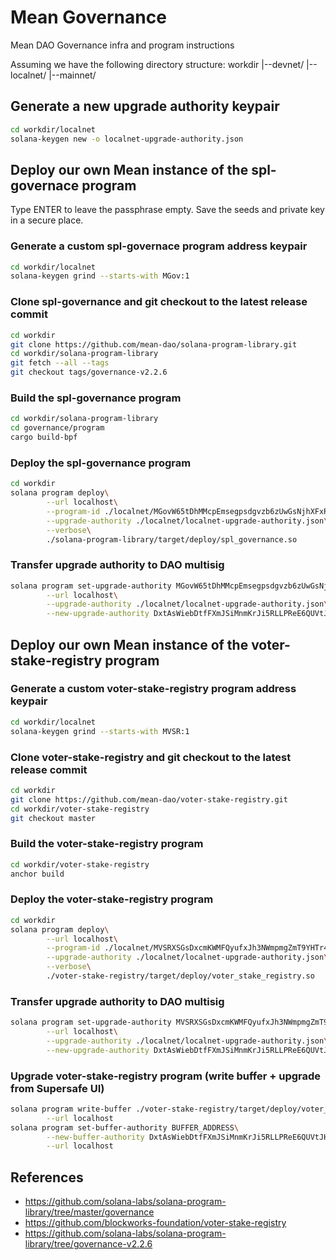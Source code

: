 # Mean Governance
Mean DAO Governance infra and program instructions

Assuming we have the following directory structure:
workdir
|--devnet/
|--localnet/
|--mainnet/

## Generate a new upgrade authority keypair
```bash
cd workdir/localnet
solana-keygen new -o localnet-upgrade-authority.json
```

## Deploy our own Mean instance of the spl-governace program

Type ENTER to leave the passphrase empty. Save the seeds and private key in a secure place.

### Generate a custom spl-governace program address keypair
```bash
cd workdir/localnet
solana-keygen grind --starts-with MGov:1
```

### Clone spl-governance and git checkout to the latest release commit
```bash
cd workdir
git clone https://github.com/mean-dao/solana-program-library.git
cd workdir/solana-program-library
git fetch --all --tags
git checkout tags/governance-v2.2.6
```

### Build the spl-governance program
```bash
cd workdir/solana-program-library
cd governance/program
cargo build-bpf
```

### Deploy the spl-governance program

```bash
cd workdir
solana program deploy\
        --url localhost\
        --program-id ./localnet/MGovW65tDhMMcpEmsegpsdgvzb6zUwGsNjhXFxRAnjd.json\
        --upgrade-authority ./localnet/localnet-upgrade-authority.json\
        --verbose\
        ./solana-program-library/target/deploy/spl_governance.so
```

### Transfer upgrade authority to DAO multisig
```bash
solana program set-upgrade-authority MGovW65tDhMMcpEmsegpsdgvzb6zUwGsNjhXFxRAnjd\
        --url localhost\
        --upgrade-authority ./localnet/localnet-upgrade-authority.json\
        --new-upgrade-authority DxtAsWiebDtfFXmJSiMnmKrJi5RLLPReE6QUVtJHiiFJ
```

## Deploy our own Mean instance of the voter-stake-registry program

### Generate a custom voter-stake-registry program address keypair
```bash
cd workdir/localnet
solana-keygen grind --starts-with MVSR:1
```

### Clone voter-stake-registry and git checkout to the latest release commit
```bash
cd workdir
git clone https://github.com/mean-dao/voter-stake-registry.git
cd workdir/voter-stake-registry
git checkout master
```

### Build the voter-stake-registry program
```bash
cd workdir/voter-stake-registry
anchor build
```

### Deploy the voter-stake-registry program

```bash
cd workdir
solana program deploy\
        --url localhost\
        --program-id ./localnet/MVSRXSGsDxcmKWMFQyufxJh3NWmpmgZmT9YHTr4MioB.json\
        --upgrade-authority ./localnet/localnet-upgrade-authority.json\
        --verbose\
        ./voter-stake-registry/target/deploy/voter_stake_registry.so
```

### Transfer upgrade authority to DAO multisig
```bash
solana program set-upgrade-authority MVSRXSGsDxcmKWMFQyufxJh3NWmpmgZmT9YHTr4MioB\
        --url localhost\
        --upgrade-authority ./localnet/localnet-upgrade-authority.json\
        --new-upgrade-authority DxtAsWiebDtfFXmJSiMnmKrJi5RLLPReE6QUVtJHiiFJ
```

### Upgrade voter-stake-registry program (write buffer + upgrade from Supersafe UI)
```bash
solana program write-buffer ./voter-stake-registry/target/deploy/voter_stake_registry.so\
        --url localhost
solana program set-buffer-authority BUFFER_ADDRESS\
        --new-buffer-authority DxtAsWiebDtfFXmJSiMnmKrJi5RLLPReE6QUVtJHiiFJ\
        --url localhost
```

## References
 - https://github.com/solana-labs/solana-program-library/tree/master/governance
 - https://github.com/blockworks-foundation/voter-stake-registry
 - https://github.com/solana-labs/solana-program-library/tree/governance-v2.2.6


